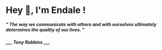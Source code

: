 <h1 title="head"> Hey 👋, I'm Endale !</h1>

**<h5><i>" The way we communicate with others and with ourselves ultimately determines the quality of our lives. "</i></h5>**

*<b>___ Tony Robbins ___</b>*
